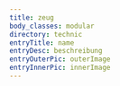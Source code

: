 ```yaml
---
title: zeug
body_classes: modular
directory: technic
entryTitle: name
entryDesc: beschreibung
entryOuterPic: outerImage
entryInnerPic: innerImage
---
```


